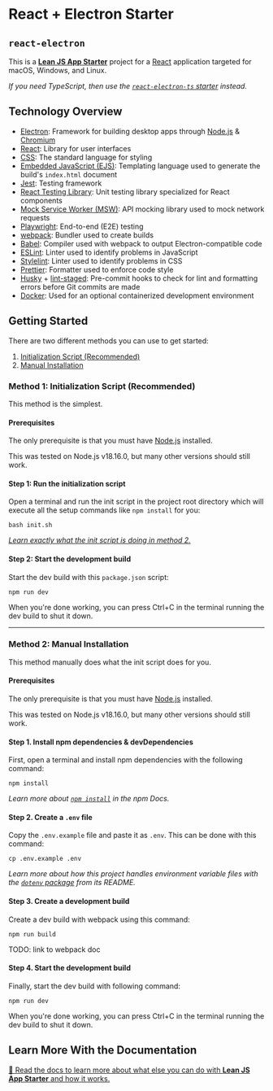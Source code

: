 # React + Electron Starter

## `react-electron`

This is a **[Lean JS App Starter](https://github.com/mattlean/lean-js-app-starter)** project for a [React](https://react.dev) application targeted for macOS, Windows, and Linux.

_If you need TypeScript, then use the [`react-electron-ts` starter](https://github.com/mattlean/lean-js-app-starter/tree/master/starters/react-electron-ts) instead._

## Technology Overview

-   [Electron](https://electronjs.org): Framework for building desktop apps through [Node.js](https://nodejs.org) & [Chromium](https://chromium.org/chromium-projects)
-   [React](https://react.dev): Library for user interfaces
-   [CSS](https://w3.org/Style/CSS/Overview.en.html): The standard language for styling
-   [Embedded JavaScript (EJS)](https://ejs.co): Templating language used to generate the build's `index.html` document
-   [Jest](https://jestjs.io): Testing framework
-   [React Testing Library](https://testing-library.com/docs/react-testing-library/intro): Unit testing library specialized for React components
-   [Mock Service Worker (MSW)](https://mswjs.io): API mocking library used to mock network requests
-   [Playwright](https://playwright.dev): End-to-end (E2E) testing
-   [webpack](https://webpack.js.org): Bundler used to create builds
-   [Babel](https://babeljs.io): Compiler used with webpack to output Electron-compatible code
-   [ESLint](https://eslint.org): Linter used to identify problems in JavaScript
-   [Stylelint](https://stylelint.io): Linter used to identify problems in CSS
-   [Prettier](https://prettier.io): Formatter used to enforce code style
-   [Husky](https://typicode.github.io/husky) + [lint-staged](https://github.com/okonet/lint-staged): Pre-commit hooks to check for lint and formatting errors before Git commits are made
-   [Docker](https://docker.com): Used for an optional containerized development environment

## Getting Started

There are two different methods you can use to get started:

1. [Initialization Script (Recommended)](#method-1-initialization-script-recommended)
2. [Manual Installation](#method-2-manual-installation)

### Method 1: Initialization Script (Recommended)

This method is the simplest.

#### Prerequisites

The only prerequisite is that you must have [Node.js](https://nodejs.org/en/download/package-manager) installed.

This was tested on Node.js v18.16.0, but many other versions should still work.

#### Step 1: Run the initialization script

Open a terminal and run the init script in the project root directory which will execute all the setup commands like `npm install` for you:

```console
bash init.sh
```

_[Learn exactly what the init script is doing in method 2.](#method-2-manual-installation)_

#### Step 2: Start the development build

Start the dev build with this `package.json` script:

```console
npm run dev
```

When you're done working, you can press Ctrl+C in the terminal running the dev build to shut it down.

---

### Method 2: Manual Installation

This method manually does what the init script does for you.

#### Prerequisites

The only prerequisite is that you must have [Node.js](https://nodejs.org/en/download/package-manager) installed.

This was tested on Node.js v18.16.0, but many other versions should still work.

#### Step 1. Install npm dependencies & devDependencies

First, open a terminal and install npm dependencies with the following command:

```console
npm install
```

_Learn more about [`npm install`](https://docs.npmjs.com/cli/v10/commands/npm-install) in the npm Docs._

#### Step 2. Create a `.env` file

Copy the `.env.example` file and paste it as `.env`. This can be done with this command:

```console
cp .env.example .env
```

_Learn more about how this project handles environment variable files with the [`dotenv` package](https://github.com/motdotla/dotenv) from its README._

#### Step 3. Create a development build

Create a dev build with webpack using this command:

```console
npm run build
```

TODO: link to webpack doc

#### Step 4. Start the development build

Finally, start the dev build with following command:

```console
npm run dev
```

When you're done working, you can press Ctrl+C in the terminal running the dev build to shut it down.

## Learn More With the Documentation

[📖 Read the docs to learn more about what else you can do with **Lean JS App Starter** and how it works.](https://github.com/mattlean/lean-js-app-starter/tree/master/docs)
